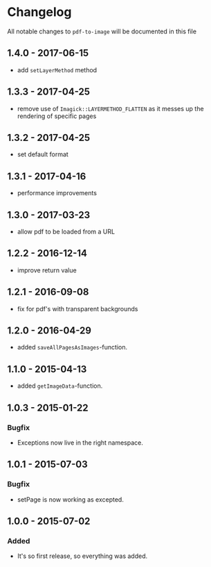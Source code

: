 # Changelog

All notable changes to `pdf-to-image` will be documented in this file

## 1.4.0 - 2017-06-15
- add `setLayerMethod` method

## 1.3.3 - 2017-04-25
- remove use of `Imagick::LAYERMETHOD_FLATTEN` as it messes up the rendering of specific pages

## 1.3.2 - 2017-04-25
- set default format

## 1.3.1 - 2017-04-16
- performance improvements

## 1.3.0 - 2017-03-23
- allow pdf to be loaded from a URL

## 1.2.2 - 2016-12-14
- improve return value

## 1.2.1 - 2016-09-08
- fix for pdf's with transparent backgrounds

## 1.2.0 - 2016-04-29
- added `saveAllPagesAsImages`-function.

## 1.1.0 - 2015-04-13
- added `getImageData`-function.

## 1.0.3 - 2015-01-22

### Bugfix
- Exceptions now live in the right namespace.

## 1.0.1 - 2015-07-03

### Bugfix
- setPage is now working as excepted.

## 1.0.0 - 2015-07-02

### Added
- It's so first release, so everything was added.

